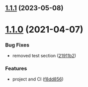 ## [1.1.1](https://github.com/governify/collector-osseco/compare/v1.1.0...v1.1.1) (2023-05-08)



# [1.1.0](https://github.com/governify/collector-osseco/compare/f8dd85600becfb24c0495d7ad2d0bcc312491a9a...v1.1.0) (2021-04-07)


### Bug Fixes

* removed test section ([21911b2](https://github.com/governify/collector-osseco/commit/21911b24d84413403bf40e911fcde48246247d41))


### Features

* project and CI ([f8dd856](https://github.com/governify/collector-osseco/commit/f8dd85600becfb24c0495d7ad2d0bcc312491a9a))



